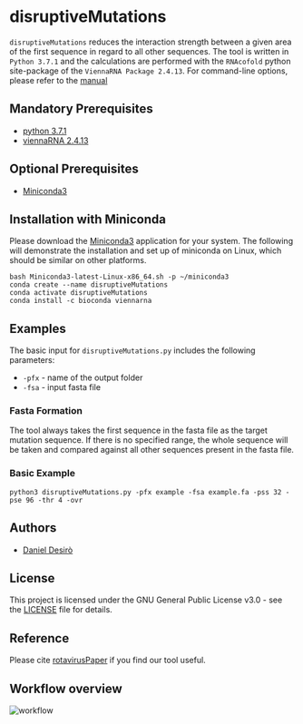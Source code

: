 # disruptiveMutations

```disruptiveMutations``` reduces the interaction strength between a given area of the first sequence in regard to all other sequences. The tool is written in ```Python 3.7.1``` and the calculations are performed with the ```RNAcofold``` python site-package of the ```ViennaRNA Package 2.4.13```. For command-line options, please refer to the [manual](https://github.com/desiro/disruptiveMutations/blob/master/manual.md)

## Mandatory Prerequisites

* [python 3.7.1](https://www.python.org/downloads/release/python-385/)
* [viennaRNA 2.4.13](https://www.tbi.univie.ac.at/RNA/documentation.html#install)

## Optional Prerequisites

* [Miniconda3](https://docs.conda.io/en/latest/miniconda)

## Installation with Miniconda

Please download the [Miniconda3](https://docs.conda.io/en/latest/miniconda.html) application for your system. The following will demonstrate the installation and set up of miniconda on Linux, which should be similar on other platforms.

```
bash Miniconda3-latest-Linux-x86_64.sh -p ~/miniconda3
conda create --name disruptiveMutations
conda activate disruptiveMutations
conda install -c bioconda viennarna
```

## Examples

The basic input for ```disruptiveMutations.py``` includes the following parameters:
* ```-pfx``` - name of the output folder
* ```-fsa``` - input fasta file

### Fasta Formation

The tool always takes the first sequence in the fasta file as the target mutation sequence. If there is no specified range, the whole sequence will be taken and compared against all other sequences present in the fasta file. 

### Basic Example

```
python3 disruptiveMutations.py -pfx example -fsa example.fa -pss 32 -pse 96 -thr 4 -ovr 
```

## Authors

* [Daniel Desirò](https://github.com/desiro)

## License

This project is licensed under the GNU General Public License v3.0 - see the [LICENSE](LICENSE) file for details.

## Reference

Please cite [rotavirusPaper](https://doi.org/10.1101/424002) if you find our tool useful.

## Workflow overview

![workflow](workflow.png "(a) Creates all k-mers of the query and target sequences and (b) predicts structures with RNAcofold between all query and all target k-mers. (c) Iteratively takes the query k-mer that has the most stable structure with a target k-mer, (d) creates all three nucleotide mutations of its middle nucleotide and predicts structures with RNAcofold between all three mutants and all target k-mers. (e.1) Penalizes the current most stable query k-mer if there is no query k-mer mutant less stable than the original (e.2) or otherwise takes the query k-mer mutant with the least stable structure, replaces it with the original and recalculates all query k-mers that share the mutated nucleotide. (f) Terminates and returns the mutant query sequence if there is no query k-mer that is more stable than the predefined stopping energy threshold.")
